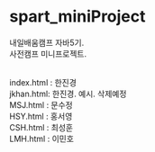 # spart_miniProject

내일배움캠프 자바5기. <br>
사전캠프 미니프로젝트.
<br><br>

index.html : 한진경 <br>
jkhan.html: 한진경. 예시. 삭제예정 <br>
MSJ.html : 문수정 <br>
HSY.html : 홍서영 <br>
CSH.html : 최성훈 <br>
LMH.html : 이민호 
